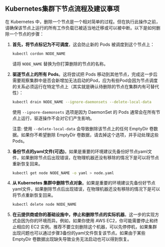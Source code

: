 ## Kubernetes集群下节点流程及建议事项

在 Kubernetes 中，删除一个节点是一个相对简单的过程。但在执行此操作之前，请确保该节点上运行的所有工作负载已被适当地迁移或可以被中断。以下是如何删除一个节点的步骤：

1. **首先，将节点标记为不可调度**，这会防止新的 Pods 被调度到这个节点上：

   ```bash
   kubectl cordon NODE_NAME
   ```

   请将 `NODE_NAME` 替换为你打算删除的节点的名称。

2. **驱逐节点上的所有 Pods**。这将尝试把 Pods 移动到其他节点，完成这一步后需要观察集群中是否会新增加无法启动的Pod，应为有些Pod会因为节点调度的关系必须运行在特定节点上（其实就是确认待删除的节点在集群内有可替代性）：

   ```bash
   kubectl drain NODE_NAME --ignore-daemonsets --delete-local-data
   ```

   使用 `--ignore-daemonsets` 选项是因为 DaemonSet 的 Pods 通常会在所有节点上运行，驱逐操作不会对它们产生影响。

   注意: 使用 `--delete-local-data` 会导致删除该节点上的任何 EmptyDir 卷数据。如果你不希望删除 EmptyDir 卷数据，请去掉这个选项，并手动处理这些 Pods。

3. **备份节点的yaml文件(可选)**。如果是重要的环境建议先备份好节点yaml文件，如果删除节点后出现错误，在物理机器还没有移除的情况下是可以将节点重新恢复回来。

   ```bash
   kubectl get node NODE_NAME -o yaml > node.yaml
   ```
4. **从 Kubernetes 集群中删除节点对象**。如果是重要的环境建议先备份好节点yaml文件，如果删除节点后出现错误，在物理机器还没有移除的情况下是可以将节点重新恢复回来。

   ```bash
   kubectl delete node NODE_NAME
   ```

5. **在云提供商或你的基础设施中，停止和删除节点的实际机器**。这一步的实现方式会因为你的环境而异。例如，如果你使用 AWS EC2，你可能需要停止和终止相应的 EC2 实例。推荐不要立刻删除这个机器，可以先停停机，如果集群出现问题也可以通过步骤3备份的yaml文件恢复该节点。如果由于某些 EmptyDir 卷数据出现缺失导致业务无法启动也可以得到恢复。
